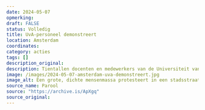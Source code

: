 ```yaml
---
date: 2024-05-07
opmerking: 
draft: FALSE
status: Volledig
title: UvA-personeel demonstreert
location: Amsterdam
coordinates: 
category: acties
tags: []
description_original: 
description: Tientallen docenten en medewerkers van de Universiteit van Amsterdam organiseren om 16.00 uur een demonstratie op de Roeterseilandcampus. Meer dan duizend mensen verzamelen zich rondom de brug voor het ABC-gebouw, waar toespraken worden gehouden. 
image: /images/2024-05-07-amsterdam-uva-demonstreert.jpg
image_alt: Een grote, dichte mensenmassa protesteert in een stadsstraat aan beide zijden van een gracht. De menigte draagt borden en zwaait met Palestijnse vlaggen.
source_name: Parool
source: "https://archive.is/ApXgq"
source_original: 
---
```

